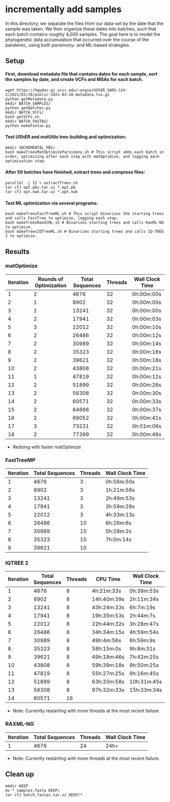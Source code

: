 # incrementally add samples

In this directory, we separate the files from our data-set by the date that the sample was taken. We then organize these dates into batches, such that each batch contains roughly 4,000 samples. The goal here is to model the phylogenetic data accumulation that occurred over the course of the pandemic, using both parsimony- and ML-based strategies.

## Setup

#### First, download metadata file that contains dates for each sample, sort the samples by date, and create VCFs and MSAs for each batch.
```
wget https://hgwdev.gi.ucsc.edu/~angie/UShER_SARS-CoV-2/2021/03/18/public-2021-03-18.metadata.tsv.gz  
python getMetadata.py  
mkdir BATCH_SAMPLES/
python getBatches.py  
mkdir BATCH_VCFs/
bash getVCFs.sh
mkdir BATCH_FASTAS/
python makeFastas.py
```

#### Test UShER and matUtils tree-building and optimization:
```
mkdir INCREMENTAL_PBS/
bash makeTreesMatOptimizeParsimony.sh # This script adds each batch in order, optimizing after each step with matOptimize, and logging each optimization step.
```

#### After 50 batches have finished, extract trees and compress files:
```
parallel -j 12 < extractTrees.sh  
tar cfJ opt.pbs.tar.xz *.opt.pb  
tar cfJ opt.nwk.tar.xz *.opt.nwk  
```

#### Test ML optimization via several programs:
```
bash makeTreesFastTreeML.sh # This script binarizes the starting trees and calls FastTree to optimize, logging each step.
bash makeTreesRaxmlML.sh # Binarizes starting trees and calls RaxML-NG to optimize.
bash makeTreesIQTreeML.sh # Binarizes starting trees and calls IQ-TREE 2 to optimize.
```

## Results

### matOptimize

| Iteration | Rounds of Optimization | Total Sequences | Threads | Wall Clock Time |
|-----------|------------------------|-----------------|---------|-----------------|
| 1 | 2 | 4676 | 32 | 0h:00m:00s |
| 2 | 1 | 8902 | 32 | 0h:00m:00s |
| 3 | 1 | 13241 | 32 | 0h:00m:00s |
| 4 | 2 | 17941 | 32 | 0h:00m:03s |
| 5 | 3 | 22012 | 32 | 0h:00m:10s |
| 6 | 2 | 26486 | 32 | 0h:00m:12s |
| 7 | 2 | 30989 | 32 | 0h:00m:14s |
| 8 | 2 | 35323 | 32 | 0h:00m:16s |
| 9 | 2 | 39621 | 32 | 0h:00m:18s |
| 10 | 2 | 43808 | 32 | 0h:00m:21s |
| 11 | 1 | 47819 | 32 | 0h:00m:12s |
| 12 | 2 | 51899 | 32 | 0h:00m:26s |
| 13 | 2 | 56308 | 32 | 0h:00m:30s |
| 14 | 2 | 60571 | 32 | 0h:00m:33s |
| 15 | 2 | 64666 | 32 | 0h:00m:37s |
| 16 | 2 | 69052 | 32 | 0h:00m:41s |
| 17 | 3 | 73231 | 32 | 0h:01m:06s |
| 18 | 2 | 77399 | 32 | 0h:00m:48s |

* Redoing with faster matOptimize

### FastTreeMP

| Iteration | Total Sequences | Threads | Wall Clock Time |
|-----------|-----------------|---------|-----------------|
| 1 | 4676 | 3 | 0h:56m:50s |
| 2 | 8902 | 3 | 1h:21m:56s |
| 3 | 13241 | 3 | 2h:49m:53s |
| 4 | 17941 | 3 | 3h:59m:28s |
| 5 | 22012 | 3 | 4h:33m:13s |
| 6 | 26486 | 10 | 6h:26m:6s |
| 7 | 30989 | 10 | 5h:28m:2s |
| 8 | 35323 | 10 | 7h:0m:14s |
| 9 | 39621 | 10 |  |

### IQTREE 2

| Iteration | Total Sequences | Threads | CPU Time | Wall Clock Time | RAM Requirement |
|-----------|-----------------|---------|----------|-----------------|-----------------|
| 1 | 4676 | 8 | 4h:21m:33s | 0h:39m:53s | 4771 MB |
| 2 | 8902 | 8 | 14h:40m:39s | 2h:11m:34s | 13197 MB |
| 3 | 13241 | 8 | 43h:24m:33s | 6h:7m:19s | 23987 MB |
| 4 | 17941 | 8 | 19h:35m:53s | 2h:44m:7s | 36334 MB |
| 5 | 22012 | 8 | 22h:44m:32s | 3h:28m:47s | 48472 MB |
| 6 | 26486 | 8 | 34h:34m:15s | 4h:59m:54s | 62005 MB |
| 7 | 30989 | 8 | 49h:4m:56s | 6h:59m:9s | 75543 MB |
| 8 | 35323 | 8 | 58h:15m:0s | 9h:8m:31s | 89021 MB |
| 9 | 39621 | 8 | 49h:18m:46s | 7h:42m:25s | 103693 MB |
| 10 | 43808 | 8 | 59h:39m:18s | 9h:50m:25s | 117915 MB |
| 11 | 47819 | 8 | 55h:27m:25s | 9h:16m:45s | 131615 MB |
| 12 | 51899 | 8 | 63h:33m:58s | 10h:31m:45s | 146499 MB |
| 13 | 56308 | 8 | 97h:32m:33s | 15h:33m:34s | 160814 MB |
| 14 | 60571 | 16 |  |  |  |

* Note: Currently restarting with more threads at the most recent failure.

### RAXML-NG

| Iteration | Total Sequences | Threads | Wall Clock Time |
|-----------|-----------------|---------|-----------------|
| 1 | 4676 | 24 | 24h+ |


* Note: Currently restarting with more threads at the most recent failure.


## Clean up
```
mkdir KEEP
mv *_samples.fasta KEEP/
tar cfJ batch.fastas.tar.xz KEEP/*
```

